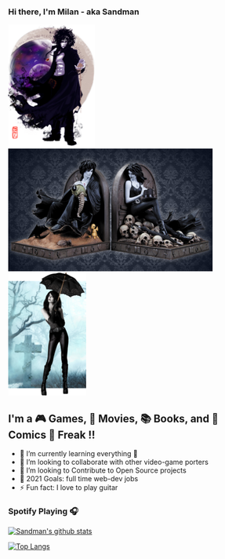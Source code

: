 ### Hi there, I'm Milan - aka Sandman  

[<img src="the-sandman.png" alt="sandman endless" height="250" />](https://en.wikipedia.org/wiki/Dream_(character))[<img src="sandman i death.jpg" alt="sandman i death endless" height="250" />](https://en.wikipedia.org/wiki/The_Sandman_(Vertigo))[<img src="death-the-time-of-your-life.png" alt="death endless" height="250" />](https://en.wikipedia.org/wiki/Death_(DC_Comics))  

## I'm a :video_game: Games, :movie_camera: Movies, :books: Books, and :notebook_with_decorative_cover: Comics :supervillain: Freak !!

- 🌱 I’m currently learning everything 🤣
- 👯 I’m looking to collaborate with other video-game porters
- 🔭 I’m looking to Contribute to Open Source projects
- 🥅 2021 Goals: full time web-dev jobs
- ⚡ Fun fact: I love to play guitar

### Spotify Playing 🎧

<!-- [<img src="https://now-playing-codestackr.vercel.app/api/spotify-playing" alt="sandman Spotify Playing" width="350" />](https://open.spotify.com/playlist/0Mm3V0BYbAA87jGLpHb6zM) -->

[![Sandman's github stats](https://github-readme-stats.milan-micic.vercel.app/api?username=milan-micic)](https://github.com/milan-micic/github-readme-stats&show_icons=true&theme=dark)

[![Top Langs](https://github-readme-stats.milan-micic.vercel.app/api/top-langs/?username=milan-micic)](https://github.com/milan-micic/github-readme-stats)